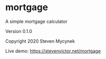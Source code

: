 # mortgage

A simple mortgage calculator

Version 0.1.0

Copyright 2020 Steven Mycynek

Live demo:
https://stevenvictor.net/mortgage
